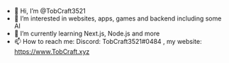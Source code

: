 - 👋 Hi, I’m @TobCraft3521
- 👀 I’m interested in websites, apps, games and backend including some AI
- 🌱 I’m currently learning Next.js, Node.js and more
- 📫 How to reach me: Discord: TobCraft3521#0484 , my website: https://www.TobCraft.xyz
